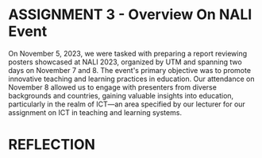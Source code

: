 # ASSIGNMENT 3 - Overview On NALI Event
On November 5, 2023, we were tasked with preparing a report reviewing posters showcased
at NALI 2023, organized by UTM and spanning two days on November 7 and 8. The event's
primary objective was to promote innovative teaching and learning practices in education.
Our attendance on November 8 allowed us to engage with presenters from diverse
backgrounds and countries, gaining valuable insights into education, particularly in the realm
of ICT—an area specified by our lecturer for our assignment on ICT in teaching and learning
systems.

# REFLECTION
